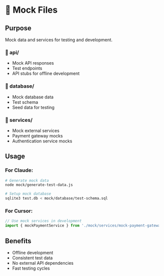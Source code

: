 # 🔧 Mock Files

## Purpose
Mock data and services for testing and development.

### 📁 api/
- Mock API responses
- Test endpoints
- API stubs for offline development

### 📁 database/
- Mock database data
- Test schema
- Seed data for testing

### 📁 services/
- Mock external services
- Payment gateway mocks
- Authentication service mocks

## Usage

### For Claude:
```bash
# Generate mock data
node mock/generate-test-data.js

# Setup mock database
sqlite3 test.db < mock/database/test-schema.sql
```

### For Cursor:
```javascript
// Use mock services in development
import { mockPaymentService } from './mock/services/mock-payment-gateway.js';
```

## Benefits
- Offline development
- Consistent test data
- No external API dependencies
- Fast testing cycles